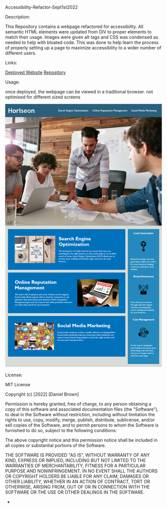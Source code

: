 Accessibility-Refactor-Sept1st2022

Description:

This Repository contains a webpage refactored for accessibility. All semantic HTML elements were updated from DIV to proper elements to match their usage. Images were given alt tags and CSS was condensed as needed to help with bloated code. This was done to help learn the process of properly setting up a page to maximize accessibility to a wider number of different users. 

Links:

[Deployed Website](https://thedanbrown.github.io/Accessibility-Refactor-Sept1st2022/)
[Repository](https://github.com/Thedanbrown/Accessibility-Refactor-Sept1st2022)

Usage:

once deployed, the webpage can be viewed in a traditional browser. not optimised for different sized screens

   
 ![alt text](assets/images/Horiseon-Web-Marketing.png)


License:

MIT License

Copyright (c) [2022] [Daniel Brown]

Permission is hereby granted, free of charge, to any person obtaining a copy of this software and associated documentation files (the "Software"), to deal in the Software without restriction, including without limitation the rights to use, copy, modify, merge, publish, distribute, sublicense, and/or sell copies of the Software, and to permit persons to whom the Software is furnished to do so, subject to the following conditions:

The above copyright notice and this permission notice shall be included in all copies or substantial portions of the Software.

THE SOFTWARE IS PROVIDED "AS IS", WITHOUT WARRANTY OF ANY KIND, EXPRESS OR IMPLIED, INCLUDING BUT NOT LIMITED TO THE WARRANTIES OF MERCHANTABILITY, FITNESS FOR A PARTICULAR PURPOSE AND NONINFRINGEMENT. IN NO EVENT SHALL THE AUTHORS OR COPYRIGHT HOLDERS BE LIABLE FOR ANY CLAIM, DAMAGES OR OTHER LIABILITY, WHETHER IN AN ACTION OF CONTRACT, TORT OR OTHERWISE, ARISING FROM, OUT OF OR IN CONNECTION WITH THE SOFTWARE OR THE USE OR OTHER DEALINGS IN THE SOFTWARE.

-
